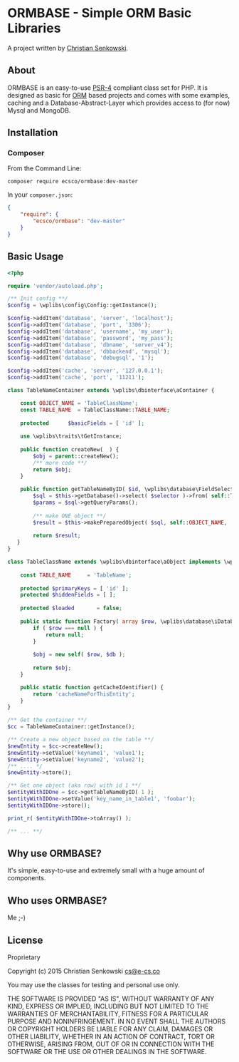 # ORMBASE - Simple ORM Basic Libraries

A project written by [Christian Senkowski](http://e-cs.co/).

## About

ORMBASE is an easy-to-use [PSR-4](https://github.com/php-fig/fig-standards/blob/master/accepted/PSR-4-autoloader.md)
compliant class set for PHP. It is designed as basic for [ORM](http://en.wikipedia.org/wiki/Object-relational_mapping) based projects 
and comes with some examples, caching and a Database-Abstract-Layer which provides access to (for now) Mysql and MongoDB.

## Installation

### Composer

From the Command Line:

```
composer require ecsco/ormbase:dev-master
```

In your `composer.json`:

``` json
{
    "require": {
        "ecsco/ormbase": "dev-master"
    }
}
```

## Basic Usage

``` php
<?php

require 'vendor/autoload.php';

/** Init config **/
$config = \wplibs\config\Config::getInstance();

$config->addItem('database', 'server', 'localhost');
$config->addItem('database', 'port', '3306');
$config->addItem('database', 'username', 'my_user');
$config->addItem('database', 'password', 'my_pass');
$config->addItem('database', 'dbname', 'server_v4');
$config->addItem('database', 'dbbackend', 'mysql');
$config->addItem('database', 'debugsql', '1');

$config->addItem('cache', 'server', '127.0.0.1');
$config->addItem('cache', 'port', '11211');

class TableNameContainer extends \wplibs\dbinterface\aContainer {

    const OBJECT_NAME = 'TableClassName';
    const TABLE_NAME  = TableClassName::TABLE_NAME;
    
    protected      $basicFields = [ 'id' ];
     
    use \wplibs\traits\tGetInstance;
     
    public function createNew(  ) {
        $obj = parent::createNew();
        /** more code **/
        return $obj;
    }
    
    public function getTableNameByID( $id, \wplibs\database\FieldSelection $selector = null ) {
        $sql = $this->getDatabase()->select( $selector )->from( self::TABLE_NAME )->where( 'id', '=', (int)$id )->limit( 1 );
        $params = $sql->getQueryParams();
     
        /** make ONE object **/
        $result = $this->makePreparedObject( $sql, self::OBJECT_NAME, ...$params );
     
        return $result;
   }
}

class TableClassName extends \wplibs\dbinterface\aObject implements \wplibs\dbinterface\iCachable {
    
    const TABLE_NAME     = 'TableName';
    
    protected $primaryKeys = [ 'id' ];
    protected $hiddenFields = [ ];
  
    protected $loaded       = false;
    
    public static function Factory( array $row, \wplibs\database\iDatabase $db ) {
        if ( $row === null ) {
            return null;
        }
  
        $obj = new self( $row, $db );
  
        return $obj;
    }

    public static function getCacheIdentifier() {
        return 'cacheNameForThisEntity';
    }
}

/** Get the container **/
$cc = TableNameContainer::getInstance();

/** Create a new object based on the table **/
$newEntity = $cc->createNew();
$newEntity->setValue('keyname1', 'value1');
$newEntity->setValue('keyname2', 'value2');
/** .... */
$newEntity->store();

/** Get one object (aka row) with id 1 **/
$entityWithIDOne = $cc->getTableNameByID( 1 ); 
$entityWithIDOne->setValue('key_name_in_table1', 'foobar');
$entityWithIDOne->store();

print_r( $entityWithIDOne->toArray() );

/** ... **/

```

## Why use ORMBASE?

It's simple, easy-to-use and extremely small with a huge amount of components.

## Who uses ORMBASE?

Me ;-)


## License

Proprietary

Copyright (c) 2015 Christian Senkowski <cs@e-cs.co>

You may use the classes for testing and personal use only.

THE SOFTWARE IS PROVIDED "AS IS", WITHOUT WARRANTY OF ANY KIND, EXPRESS OR
IMPLIED, INCLUDING BUT NOT LIMITED TO THE WARRANTIES OF MERCHANTABILITY,
FITNESS FOR A PARTICULAR PURPOSE AND NONINFRINGEMENT. IN NO EVENT SHALL THE
AUTHORS OR COPYRIGHT HOLDERS BE LIABLE FOR ANY CLAIM, DAMAGES OR OTHER
LIABILITY, WHETHER IN AN ACTION OF CONTRACT, TORT OR OTHERWISE, ARISING FROM,
OUT OF OR IN CONNECTION WITH THE SOFTWARE OR THE USE OR OTHER DEALINGS IN
THE SOFTWARE.
